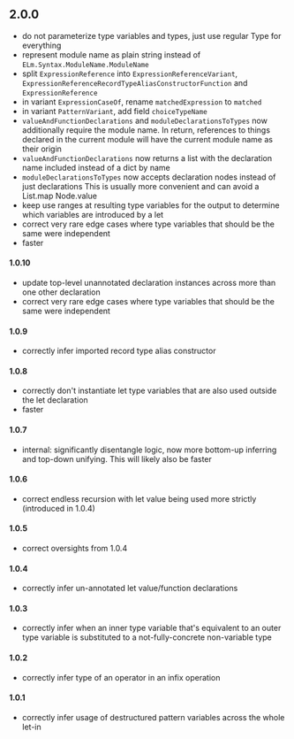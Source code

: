## 2.0.0
- do not parameterize type variables and types, just use regular Type for everything
- represent module name as plain string instead of `ELm.Syntax.ModuleName.ModuleName`
- split `ExpressionReference` into `ExpressionReferenceVariant`, `ExpressionReferenceRecordTypeAliasConstructorFunction` and `ExpressionReference`
- in variant `ExpressionCaseOf`, rename `matchedExpression` to `matched`
- in variant `PatternVariant`, add field `choiceTypeName`
- `valueAndFunctionDeclarations` and `moduleDeclarationsToTypes` now additionally require the module name. In return, references to things declared in the current module will have the current module name as their origin
- `valueAndFunctionDeclarations` now returns a list with the declaration name included instead of a dict by name
- `moduleDeclarationsToTypes` now accepts declaration nodes instead of just declarations
  This is usually more convenient and can avoid a List.map Node.value
- keep use ranges at resulting type variables for the output
  to determine which variables are introduced by a let
- correct very rare edge cases where type variables that should be the same were independent
- faster

#### 1.0.10
- update top-level unannotated declaration instances across more than one other declaration
- correct very rare edge cases where type variables that should be the same were independent

#### 1.0.9
- correctly infer imported record type alias constructor

#### 1.0.8
- correctly don't instantiate let type variables that are also used outside the let declaration
- faster

#### 1.0.7
- internal: significantly disentangle logic, now more bottom-up inferring and top-down unifying.
  This will likely also be faster

#### 1.0.6
- correct endless recursion with let value being used more strictly (introduced in 1.0.4)

#### 1.0.5
- correct oversights from 1.0.4

#### 1.0.4
- correctly infer un-annotated let value/function declarations

#### 1.0.3
- correctly infer when an inner type variable that's equivalent to an outer type variable is substituted to a not-fully-concrete non-variable type

#### 1.0.2
- correctly infer type of an operator in an infix operation

#### 1.0.1
- correctly infer usage of destructured pattern variables across the whole let-in
